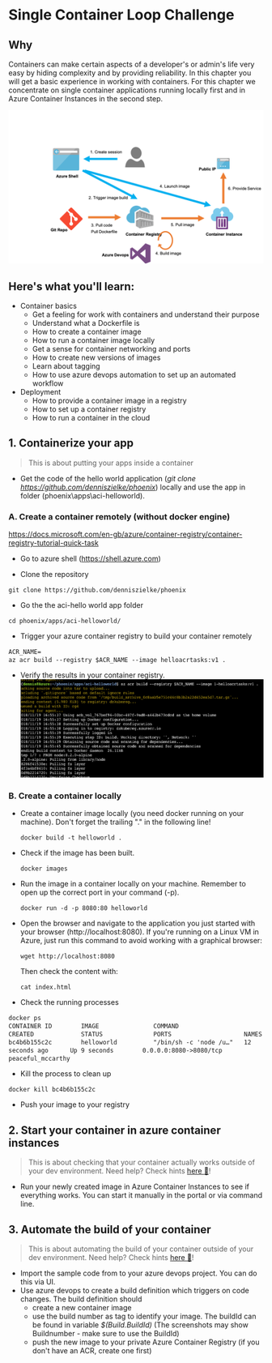 # Single Container Loop Challenge
## Why
Containers can make certain aspects of a developer's or admin's life very easy by hiding complexity and by providing reliability.
In this chapter you will get a basic experience in working with containers. For this chapter we concentrate on single container applications running locally first and in Azure Container Instances in the second step.

![](/img/challenge1.png)

## Here's what you'll learn: ##
- Container basics
    - Get a feeling for work with containers and understand their purpose
    - Understand what a Dockerfile is
    - How to create a container image
    - How to run a container image locally
    - Get a sense for container networking and ports
    - How to create new versions of images
    - Learn about tagging
    - How to use azure devops automation to set up an automated workflow
- Deployment
    - How to provide a container image in a registry 
    - How to set up a container registry
    - How to run a container in the cloud


## 1. Containerize your app 
> This is about putting your apps inside a container
- Get the code of the hello world application (*git clone https://github.com/denniszielke/phoenix*) locally and use the app in folder (phoenix\apps\aci-helloworld).

### A. Create a container remotely (without docker engine) 
https://docs.microsoft.com/en-gb/azure/container-registry/container-registry-tutorial-quick-task 
- Go to azure shell (https://shell.azure.com)

- Clone the repository 
```
git clone https://github.com/denniszielke/phoenix
```
- Go the the aci-hello world app folder
```
cd phoenix/apps/aci-helloworld/
```
- Trigger your azure container registry to build your container remotely
```
ACR_NAME=
az acr build --registry $ACR_NAME --image helloacrtasks:v1 .
```
- Verify the results in your container registry.
![](/img/acr-remote-build.png)

### B. Create a container locally
- Create a container image locally (you need docker running on your machine). Don't forget the trailing "." in the following line!
    ```
    docker build -t helloworld .
    ```
- Check if the image has been built.
    ```
    docker images
    ```
- Run the image in a container locally on your machine. Remember to open up the correct port in your command (-p).
    ```
    docker run -d -p 8080:80 helloworld
    ```
- Open the browser and navigate to the application you just started with your browser (http://localhost:8080). If you're running on a Linux VM in Azure, just run this command to avoid working with a graphical browser:
    ```
    wget http://localhost:8080
    ```
    Then check the content with:
    ```
    cat index.html
    ```
- Check the running processes
```
docker ps
CONTAINER ID        IMAGE               COMMAND                  CREATED             STATUS              PORTS                    NAMES
bc4b6b155c2c        helloworld          "/bin/sh -c 'node /u…"   12 seconds ago      Up 9 seconds        0.0.0.0:8080->8080/tcp   peaceful_mccarthy
```
- Kill the process to clean up
```
docker kill bc4b6b155c2c
```
- Push your image to your registry

## 2. Start your container in azure container instances
> This is about checking that your container actually works outside of your dev environment. 
> Need help? Check hints [here :blue_book:](hints/deploy_to_aci.md)!
- Run your newly created image in Azure Container Instances to see if everything works. You can start it manually in the portal or via command line.

## 3. Automate the build of your container
> This is about automating the build of your container outside of your dev environment.
> Need help? Check hints [here :blue_book:](hints/automate_container_build.md)!
- Import the sample code from to your azure devops project. You can do this via UI. 
- Use azure devops to create a build definition which triggers on code changes. The build definition should 
    - create a new container image     
    - use the build number as tag to identify your image. The buildId can be found in variable *$(Build.BuildId)*  (The screenshots may show Buildnumber - make sure to use the BuildId)
    - push the new image to your private Azure Container Registry (if you don't have an ACR, create one first)
